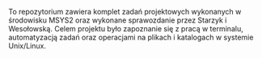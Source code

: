 To repozytorium zawiera komplet zadań projektowych wykonanych w środowisku MSYS2 oraz wykonane sprawozdanie przez Starzyk i Wesołowską. Celem projektu było zapoznanie się z pracą w terminalu, automatyzacją zadań oraz operacjami na plikach i katalogach w systemie Unix/Linux.
